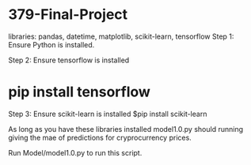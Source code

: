 # 379-Final-Project
libraries: pandas, datetime, matplotlib, scikit-learn, tensorflow
Step 1: Ensure Python is installed. 

Step 2: Ensure tensorflow is installed
# pip install tensorflow

Step 3: Ensure scikit-learn is installed
$pip install scikit-learn


As long as you have these libraries installed model1.0.py should running giving the mae of predictions for cryprocurrency prices.

Run Model/model1.0.py to run this script.